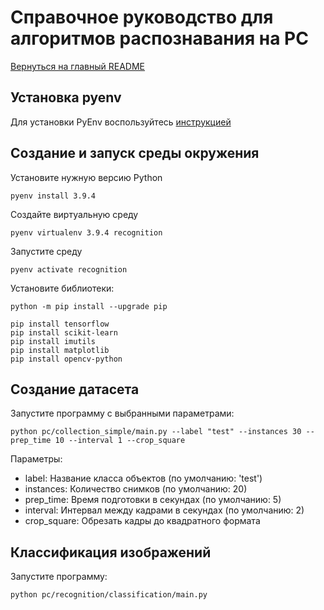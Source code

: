 # Справочное руководство для алгоритмов распознавания на PC

[Вернуться на главный README](../README.md)

## Установка pyenv

Для установки PyEnv воспользуйтесь [инструкцией](https://github.com/pyenv/pyenv)

## Создание и запуск среды окружения

Установите нужную версию Python
```
pyenv install 3.9.4
```

Создайте виртуальную среду
```
pyenv virtualenv 3.9.4 recognition
```

Запустите среду
```
pyenv activate recognition
```

Установите библиотеки:
```
python -m pip install --upgrade pip

pip install tensorflow
pip install scikit-learn
pip install imutils
pip install matplotlib
pip install opencv-python
```
## Создание датасета

Запустите программу с выбранными параметрами:
```
python pc/collection_simple/main.py --label "test" --instances 30 --prep_time 10 --interval 1 --crop_square
```

Параметры:

- label: Название класса объектов (по умолчанию: 'test')
- instances: Количество снимков (по умолчанию: 20)
- prep_time: Время подготовки в секундах (по умолчанию: 5)
- interval: Интервал между кадрами в секундах (по умолчанию: 2)
- crop_square: Обрезать кадры до квадратного формата

## Классификация изображений

Запустите программу:
```
python pc/recognition/classification/main.py
```